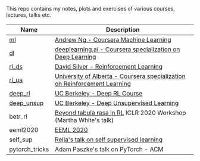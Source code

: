 This repo contains my notes, plots and exercises of various courses, lectures, talks etc.

Name | Description
------------ | -------------
[ml]() | [Andrew Ng - Coursera Machine Learning](https://www.coursera.org/learn/machine-learning)
[dl](https://github.com/andrijazz/courses/tree/master/dl) | [deeplearning.ai - Coursera specialization on Deep Learning](https://www.coursera.org/specializations/deep-learning)
[rl_ds](https://github.com/andrijazz/courses/tree/master/rl_ds) | [David Silver - Reinforcement Learning](https://www.davidsilver.uk/teaching/)
[rl_ua](https://github.com/andrijazz/courses/tree/master/rl_ua) | [University of Alberta - Coursera specialization on Reinforcement Learning](https://www.coursera.org/specializations/reinforcement-learning)
[deep_rl](https://github.com/andrijazz/courses/tree/master/deep_rl) | [UC Berkeley - Deep RL Course](http://rail.eecs.berkeley.edu/deeprlcourse/)
[deep_unsup](https://github.com/andrijazz/courses/tree/master/deep_unsup) | [UC Berkeley - Deep Unsupervised Learning](https://sites.google.com/view/berkeley-cs294-158-sp20)
betr_rl | [Beyond tabula rasa in RL](https://iclr.cc/virtual_2020/workshops_12.html) ICLR 2020 Workshop (Martha White's talk)
eeml2020 | [EEML 2020](https://virtual.eeml.eu/)
self_sup | [Relja's talk on self supervised learning](https://www.youtube.com/watch?v=MaGudzppu3I)
pytorch_tricks | Adam Paszke's talk on PyTorch - ACM
